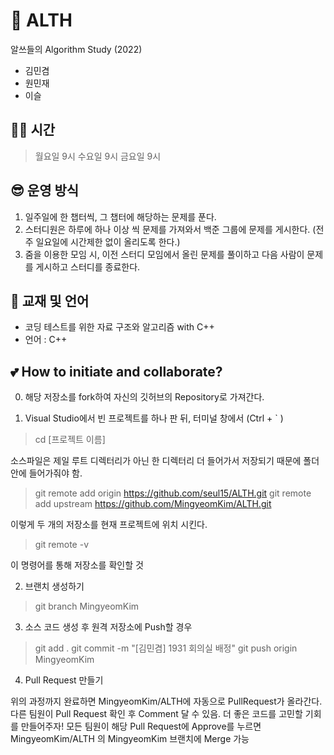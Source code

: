 # 🎊 ALTH
알쓰들의 Algorithm Study (2022)

- 김민겸
- 원민재
- 이슬

## 👩‍💻 시간

> 월요일 9시
> 수요일 9시 
> 금요일 9시


## 😎 운영 방식

1. 일주일에 한 챕터씩, 그 챕터에 해당하는 문제를 푼다. 
2. 스터디원은 하루에 하나 이상 씩 문제를 가져와서 백준 그룹에 문제를 게시한다. (전주 일요일에 시간제한 없이 올리도록 한다.)
3. 줌을 이용한 모임 시, 이전 스터디 모임에서 올린 문제를 풀이하고 다음 사람이 문제를 게시하고 스터디를 종료한다. 

## 📕 교재 및 언어

- 코딩 테스트를 위한 자료 구조와 알고리즘 with C++
- 언어 : C++

## 💕 How to initiate and collaborate?

0. 해당 저장소를 fork하여 자신의 깃허브의 Repository로 가져간다. 

1. Visual Studio에서 빈 프로젝트를 하나 판 뒤, 터미널 창에서 (Ctrl + ` )

> cd [프로젝트 이름] 

소스파일은 제일 루트 디렉터리가 아닌 한 디렉터리 더 들어가서 저장되기 때문에 폴더 안에 들어가줘야 함.

> git remote add origin https://github.com/seul15/ALTH.git
> git remote add upstream https://github.com/MingyeomKim/ALTH.git

이렇게 두 개의 저장소를 현재 프로젝트에 위치 시킨다. 

> git remote -v

이 명령어를 통해 저장소를 확인할 것


2. 브랜치 생성하기

> git branch MingyeomKim


3. 소스 코드 생성 후 원격 저장소에 Push할 경우
> git add .
> git commit -m "[김민겸] 1931 회의실 배정"
> git push origin MingyeomKim


4. Pull Request 만들기

위의 과정까지 완료하면 MingyeomKim/ALTH에 자동으로 PullRequest가 올라간다. 
다른 팀원이 Pull Request 확인 후 Comment 달 수 있음. 더 좋은 코드를 고민할 기회를 만들어주자!
모든 팀원이 해당 Pull Request에 Approve를 누르면 MingyeomKim/ALTH 의 MingyeomKim 브랜치에 Merge 가능
